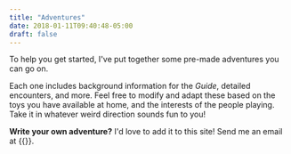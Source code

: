 ```yaml
---
title: "Adventures"
date: 2018-01-11T09:40:48-05:00
draft: false
---
```


To help you get started, I've put together some pre-made adventures you can go on.

Each one includes background information for the *Guide*, detailed encounters, and more. Feel free to modify and adapt these based on the toys you have available at home, and the interests of the people playing. Take it in whatever weird direction sounds fun to you!

**Write your own adventure?** I'd love to add it to this site! Send me an email at {{<email>}}.